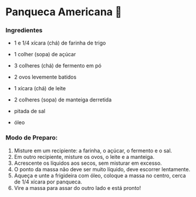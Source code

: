 # Panqueca Americana :pancakes:

### Ingredientes

- 1 e 1/4 xícara (chá) de farinha de trigo

- 1 colher (sopa) de açúcar
- 3 colheres (chá) de fermento em pó
- 2 ovos levemente batidos
- 1 xícara (chá) de leite
- 2 colheres (sopa) de manteiga derretida
- pitada de sal
- óleo



### Modo de Preparo:

1. Misture em um recipiente: a farinha, o açúcar, o fermento e o sal.
2. Em outro recipiente, misture os ovos, o leite e a manteiga.
3. Acrescente os líquidos aos secos, sem misturar em excesso.
4. O ponto da massa não deve ser muito líquido, deve escorrer lentamente.
5. Aqueça e unte a frigideira com óleo, coloque a massa no centro, cerca de 1/4 xícara por panqueca.
6. Vire a massa para assar do outro lado e está pronto!